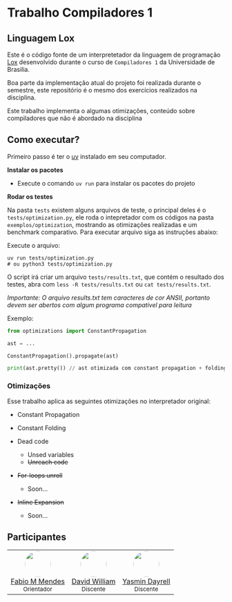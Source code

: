 # Trabalho Compiladores 1


## Linguagem Lox

Este é o código fonte de um interpretetador da linguagem de programação [Lox](https://craftinginterpreters.com/the-lox-language.html) desenvolvido durante o curso de `Compiladores 1` da Universidade de Brasilia.


Boa parte da implementação atual do projeto foi realizada durante o semestre, este repositório é o mesmo dos exercícios realizados na disciplina.

Este trabalho implementa o algumas otimizações, conteúdo sobre compiladores que não é abordado na disciplina

## Como executar?

Primeiro passo é ter o [uv](https://docs.astral.sh/uv) instalado em seu computador.

**Instalar os pacotes**
  - Execute o comando `uv run` para instalar os pacotes do projeto

**Rodar os testes**

Na pasta `tests` existem alguns arquivos de teste, o principal deles é o `tests/optimization.py`, ele roda o intepretador com os códigos na pasta `exemplos/optimization`, mostrando as otimizações realizadas e um benchmark comparativo. Para executar arquivo siga as instruções abaixo:


Execute o arquivo:
```
uv run tests/optimization.py
# ou python3 tests/optimization.py
```

O script irá criar um arquivo `tests/results.txt`, que contém o resultado dos testes, abra com `less -R tests/results.txt` ou `cat tests/results.txt`.

*Importante: O arquivo results.txt tem caracteres de cor ANSII, portanto devem ser abertos com algum programa compativel para leitura*

Exemplo:

```py
from optimizations import ConstantPropagation

ast = ...

ConstantPropagation().propagate(ast)

print(ast.pretty()) // ast otimizada com constant propagation + folding
```

### Otimizações

Esse trabalho aplica as seguintes otimizações no interpretador original:

- Constant Propagation

- Constant Folding

- Dead code
  - Unsed variables
  - ~~Unreach code~~

- ~~For-loops unroll~~
  - Soon...
  
- ~~Inline Expansion~~
  - Soon...

## Participantes

<table align="center">
  <tr>
    <td align="center">
      <img src="https://github.com/fabiommendes.png" width="60" style="border-radius: 50%;" /><br/>
      <a href="https://github.com/fabiommendes" target="_blank">Fabio M Mendes</a><br/>
      <sub>Orientador</sub>
    </td>
    <td align="center">
      <img src="https://github.com/sluucke.png" width="60" style="border-radius: 50%;" /><br/>
      <a href="https://github.com/sluucke" target="_blank">David William</a><br/>
      <sub>Discente</sub>
    </td>
    <td align="center">
      <img src="https://github.com/yasmindayrell.png" width="60" style="border-radius: 50%;" /><br/>
      <a href="https://github.com/yasmindayrell" target="_blank">Yasmin Dayrell</a><br/>
      <sub>Discente</sub>
    </td>
  </tr>
</table>

